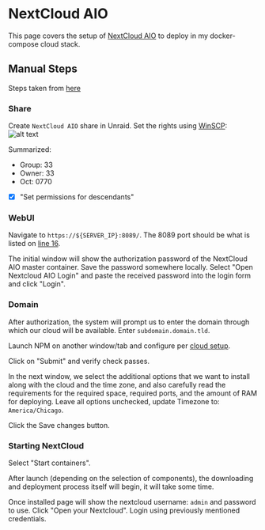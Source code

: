 # NextCloud AIO

This page covers the setup of [NextCloud AIO](https://github.com/nextcloud/all-in-one) to deploy in my docker-compose cloud stack.

## Manual Steps

Steps taken from [here](https://myunraid-ru.translate.goog/nextcloud-aio/?_x_tr_sl=auto&_x_tr_tl=en&_x_tr_hl=de&_x_tr_pto=wapp)

### Share

Create `NextCloud AIO` share in Unraid. Set the rights using [WinSCP](https://winscp.net/eng/index.php):
![alt text](cloud-aio-winscp.png.png)

Summarized:

- Group: 33
- Owner: 33
- Oct: 0770
- [X] "Set permissions for descendants"

### WebUI

Navigate to `https://${SERVER_IP}:8089/`. The 8089 port should be what is listed on [line 16](https://github.com/adamzvolanek/DevRack/blob/main/docker-compose/cloud-aio/cloud-aio.yaml).

The initial window will show the authorization password of the NextCloud AIO master container. Save the password somewhere locally. Select "Open Nextcloud AIO Login" and paste the received password into the login form and click "Login".

### Domain

After authorization, the system will prompt us to enter the domain through which our cloud will be available. Enter `subdomain.domain.tld`.

Launch NPM on another window/tab and configure per [cloud setup](./nginx_proxy_manager#cloud-setup).

Click on "Submit" and verify check passes.

In the next window, we select the additional options that we want to install along with the cloud and the time zone, and also carefully read the requirements for the required space, required ports, and the amount of RAM for deploying. Leave all options unchecked, update Timezone to: `America/Chicago`.

Click the Save changes button.

### Starting NextCloud

Select "Start containers".

After launch (depending on the selection of components), the downloading and deployment process itself will begin, it will take some time.

Once installed page will show the nextcloud username: `admin` and password to use. Click "Open your Nextcloud". Login using previously mentioned credentials.
